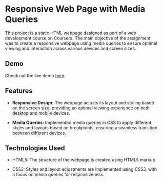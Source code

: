 # Responsive Web Page with Media Queries

This project is a static HTML webpage designed as part of a web development course on Coursera. 
The main objective of the assignment was to create a responsive webpage using media queries to ensure optimal viewing and interaction across various devices and screen sizes.

## Demo

Check out the live demo [here](https://prajapati-kiran.github.io/prajapati.github.io/menu.html).
## Features

- **Responsive Design:** The webpage adjusts its layout and styling based on the screen size, providing an optimal viewing experience on both desktop and mobile devices.

- **Media Queries:** Implemented media queries in CSS to apply different styles and layouts based on breakpoints, ensuring a seamless transition between different devices.

## Technologies Used

- HTML5: The structure of the webpage is created using HTML5 markup.

- CSS3: Styles and layout adjustments are implemented using CSS3, with a focus on media queries for responsiveness.


